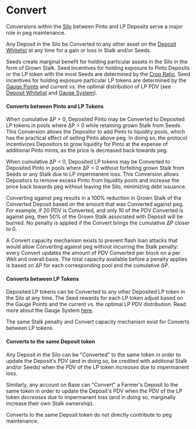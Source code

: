 # Convert

Conversions within the [Silo](../farm/silo.md) between Pinto and LP Deposits serve a major role in peg maintenance.

Any Deposit in the Silo be Converted to any other asset on the [Deposit Whitelist](../farm/silo.md#deposit-whitelist) at any time for a gain or loss in Stalk and/or Seeds.

Seeds create marginal benefit for holding particular assets in the Silo in the form of Grown Stalk. Seed incentives for holding exposure to Pinto Deposits or the LP token with the most Seeds are determined by the [Crop Ratio](crop-ratio.md). Seed incentives for holding exposure particular LP tokens are determined by the [Gauge Points](../advanced/gauge-system.md#gauge-points) and current vs. the optimal distribution of LP PDV (see [Deposit Whitelist](../farm/silo.md#deposit-whitelist) and [Gauge System](../advanced/gauge-system.md)).&#x20;

#### Converts between Pinto and LP Tokens

When cumulative ∆P > 0, Deposited Pinto may be Converted to Deposited LP tokens in pools where ∆P > 0 while retaining grown Stalk from Seeds. This Conversion allows the Depositor to add Pinto to liquidity pools, which has the practical effect of selling Pinto above peg. In doing so, the protocol incentivizes Depositors to grow liquidity for Pinto at the expense of additional Pinto mints, as the price is decreased back towards peg.

When cumulative ∆P < 0, Deposited LP tokens may be Converted to Deposited Pinto in pools where ∆P < 0 without forfeiting grown Stalk from Seeds or any Stalk due to LP impermanent loss. This Conversion allows Depositors to remove excess Pinto from liquidity pools and increase the price back towards peg without leaving the Silo, minimizing debt issuance.

Converting against peg results in a 100% reduction in Grown Stalk of the Converted Deposit based on the amount that was Converted against peg. For example, if 20 PDV is Converted, and only 10 of the PDV Converted is against peg, then 50% of the Grown Stalk associated with Deposit will be burned. No penalty is applied if the Convert brings the cumulative ∆P closer to 0.

A Convert capacity mechanism exists to prevent flash loan attacks that would allow Converting against peg without incurring the Stalk penalty: every Convert updates the amount of PDV Converted per block on a per Well and overall basis. The total capacity available before a penalty applies is based on ∆P for each corresponding pool and the cumulative ∆P.

#### Converts between LP Tokens

Deposited LP tokens can be Converted to any other Deposited LP token in the Silo at any time. The Seed rewards for each LP token adjust based on the Gauge Points and the current vs. the optimal LP PDV distribution. Read more about the Gauge System [here](../advanced/gauge-system.md).

The same Stalk penalty and Convert capacity mechanism exist for Converts between LP tokens.

#### Converts to the same Deposit token

Any Deposit in the Silo can be "Converted" to the same token in order to update the Deposit's PDV (and in doing so, be credited with additonal Stalk and/or Seeds) when the PDV of the LP token _increases_ due to impermanent loss.

Similarly, any account on Base can "Convert" a Farmer's Deposit to the same token in order to update the Deposit's PDV when the PDV of the LP token _decreases_ due to impermanent loss (and in doing so, marginally increase their own Stalk ownership).

Converts to the same Deposit token do not directly contribute to peg maintenance.
